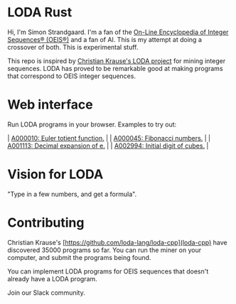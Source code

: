 # LODA Rust

Hi, I'm Simon Strandgaard. I'm a fan of the [On-Line Encyclopedia of Integer Sequences® (OEIS®)](http://oeis.org/) and a fan of AI. 
This is my attempt at doing a crossover of both. This is experimental stuff.

This repo is inspired by [Christian Krause's LODA project](https://github.com/loda-lang/loda-cpp) for mining integer sequences.
LODA has proved to be remarkable good at making programs that correspond to OEIS integer sequences.


# Web interface

Run LODA programs in your browser. Examples to try out:

| [A000010: Euler totient function.](https://neoneye.github.io/lodalab/?id=10) |
| [A000045: Fibonacci numbers.](https://neoneye.github.io/lodalab/?id=45) |
| [A001113: Decimal expansion of e.](https://neoneye.github.io/lodalab/?id=1113) |
| [A002994: Initial digit of cubes.](https://neoneye.github.io/lodalab/?id=2994) |


# Vision for LODA

"Type in a few numbers, and get a formula".


# Contributing

Christian Krause's [https://github.com/loda-lang/loda-cpp](loda-cpp) have discovered 35000 programs so far. You can run the miner on your computer, and submit the programs being found.

You can implement LODA programs for OEIS sequences that doesn't already have a LODA program.

Join our Slack community.

